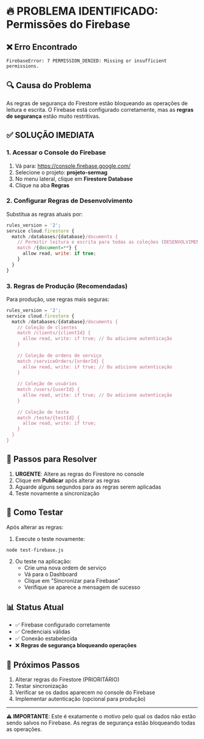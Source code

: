# 🔥 PROBLEMA IDENTIFICADO: Permissões do Firebase

## ❌ Erro Encontrado
```
FirebaseError: 7 PERMISSION_DENIED: Missing or insufficient permissions.
```

## 🔍 Causa do Problema
As regras de segurança do Firestore estão bloqueando as operações de leitura e escrita. O Firebase está configurado corretamente, mas as **regras de segurança** estão muito restritivas.

## ✅ SOLUÇÃO IMEDIATA

### 1. Acessar o Console do Firebase
1. Vá para: https://console.firebase.google.com/
2. Selecione o projeto: **projeto-sermag**
3. No menu lateral, clique em **Firestore Database**
4. Clique na aba **Regras**

### 2. Configurar Regras de Desenvolvimento
Substitua as regras atuais por:

```javascript
rules_version = '2';
service cloud.firestore {
  match /databases/{database}/documents {
    // Permitir leitura e escrita para todas as coleções (DESENVOLVIMENTO)
    match /{document=**} {
      allow read, write: if true;
    }
  }
}
```

### 3. Regras de Produção (Recomendadas)
Para produção, use regras mais seguras:

```javascript
rules_version = '2';
service cloud.firestore {
  match /databases/{database}/documents {
    // Coleção de clientes
    match /clients/{clientId} {
      allow read, write: if true; // Ou adicione autenticação
    }
    
    // Coleção de ordens de serviço
    match /serviceOrders/{orderId} {
      allow read, write: if true; // Ou adicione autenticação
    }
    
    // Coleção de usuários
    match /users/{userId} {
      allow read, write: if true; // Ou adicione autenticação
    }
    
    // Coleção de teste
    match /teste/{testId} {
      allow read, write: if true;
    }
  }
}
```

## 🚀 Passos para Resolver

1. **URGENTE**: Altere as regras do Firestore no console
2. Clique em **Publicar** após alterar as regras
3. Aguarde alguns segundos para as regras serem aplicadas
4. Teste novamente a sincronização

## 🧪 Como Testar

Após alterar as regras:

1. Execute o teste novamente:
```bash
node test-firebase.js
```

2. Ou teste na aplicação:
   - Crie uma nova ordem de serviço
   - Vá para o Dashboard
   - Clique em "Sincronizar para Firebase"
   - Verifique se aparece a mensagem de sucesso

## 📊 Status Atual
- ✅ Firebase configurado corretamente
- ✅ Credenciais válidas
- ✅ Conexão estabelecida
- ❌ **Regras de segurança bloqueando operações**

## 🔧 Próximos Passos
1. Alterar regras do Firestore (PRIORITÁRIO)
2. Testar sincronização
3. Verificar se os dados aparecem no console do Firebase
4. Implementar autenticação (opcional para produção)

---

**⚠️ IMPORTANTE**: Este é exatamente o motivo pelo qual os dados não estão sendo salvos no Firebase. As regras de segurança estão bloqueando todas as operações.